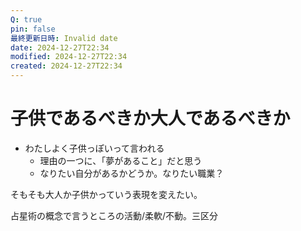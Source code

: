 ```yaml
---
Q: true
pin: false
最終更新日時: Invalid date
date: 2024-12-27T22:34
modified: 2024-12-27T22:34
created: 2024-12-27T22:34
---
```

# 子供であるべきか大人であるべきか

- わたしよく子供っぽいって言われる
    - 理由の一つに、「夢があること」だと思う
    - なりたい自分があるかどうか。なりたい職業？

そもそも大人か子供かっていう表現を変えたい。

占星術の概念で言うところの活動/柔軟/不動。三区分